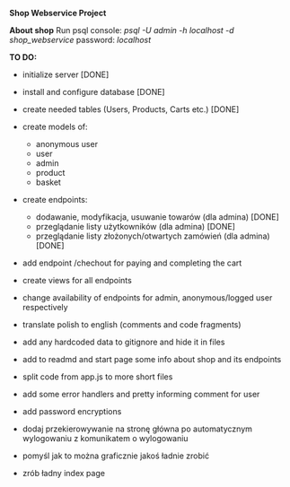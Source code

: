 **Shop Webservice Project**


**About shop**
Run psql console: *psql -U admin -h localhost -d shop_webservice*
password: *localhost*

**TO DO:**
- initialize server [DONE]
- install and configure database [DONE]
- create needed tables (Users, Products, Carts etc.) [DONE]

- create models of:
    - anonymous user
    - user
    - admin
    - product
    - basket


- create endpoints:
    - dodawanie, modyfikacja, usuwanie towarów (dla admina) [DONE]
    - przeglądanie listy użytkowników (dla admina) [DONE]
    - przeglądanie listy złożonych/otwartych zamówień (dla admina) [DONE]

- add endpoint /chechout for paying and completing the cart
- create views for all endpoints
- change availability of endpoints for admin, anonymous/logged user respectively
- translate polish to english (comments and code fragments)
- add any hardcoded data to gitignore and hide it in files
- add to readmd and start page some info about shop and its endpoints
- split code from app.js to more short files
- add some error handlers and pretty informing comment for user
- add password encryptions
- dodaj przekierowywanie na stronę główna po automatycznym wylogowaniu
z komunikatem o wylogowaniu
- pomyśl jak to można graficznie jakoś ładnie zrobić
- zrób ładny index page